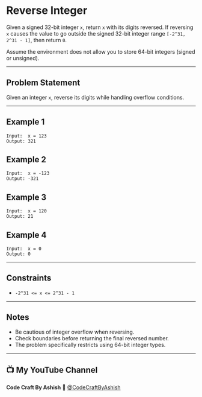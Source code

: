 # Reverse Integer

Given a signed 32-bit integer `x`, return `x` with its digits reversed. If reversing `x` causes the value to go outside the signed 32-bit integer range `[-2^31, 2^31 - 1]`, then return `0`.

Assume the environment does not allow you to store 64-bit integers (signed or unsigned).

---

## Problem Statement

Given an integer `x`, reverse its digits while handling overflow conditions.

---

## Example 1

```
Input:  x = 123
Output: 321
```

## Example 2

```
Input:  x = -123
Output: -321
```

## Example 3

```
Input:  x = 120
Output: 21
```

## Example 4

```
Input:  x = 0
Output: 0
```

---

## Constraints

* `-2^31 <= x <= 2^31 - 1`

---

## Notes

* Be cautious of integer overflow when reversing.
* Check boundaries before returning the final reversed number.
* The problem specifically restricts using 64-bit integer types.

---

## 📺 My YouTube Channel

**Code Craft By Ashish**
🔗 [@CodeCraftByAshish](https://www.youtube.com/@CodeCraftByAshish)
